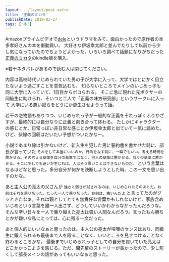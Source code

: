 ```yaml
---
layout: ../layout/post.astro
title: '正義のミカタ'
publishDate: 2019-03-27
tags: ['本']
---
```


Amazonプライムビデオで[dele](https://www.amazon.co.jp/gp/video/detail/B07G1361GW/)というドラマをみて、面白かったので原作者の本多孝好さんの本を衝動買い。
大好きな伊坂幸太郎と並んでたりして以前から少し気になっていたのでちょうどよかった。いろいろ調べて話題になりがちだった[正義のミカタ](https://www.amazon.co.jp/dp/B00FEXQ2EQ/)のkindle版を購入。

<p class="text-xl text-neutral-400 mb-4">※若干ネタバレがあるので読む人は閉じてください。</p>

内容は高校時代いじめられていた男の子が大学に入って、大学ではとにかく目立たないよう過ごすことを意気込むも、
知らないところでメインのいじめっ子も同じ大学に入っていて、1日目からボコられる。
そこに急に現れた元ボクサーの同級生に助けられ、そいつと二人で「正義の味方研究部」というサークルに入って
大学にいる悪い奴らをどうにか更生させようって話。

若干の恋物語もありつつ、いじめられっ子が一般的な正義をそれっぽくふりかざすが、最終的には自分なりに正義と向き合って終わる。
たしかにキャラクターの感じとか、日常っぽい非日常な感じとか伊坂幸太郎と似ていて一気に読めた。けど、伏線の回収はだいたい予想がついたかなー。

小説であまり線は引かないけど、新入生を犯した男に誓約書を書かせた時に、部長が言っていた
`それをして本当にいいのか。行為をなす前に、一瞬でもいい。考える時間を置かせる。その考える基準を自分の基準ではなく、他人の基準に置かせる。我々の基準に置かせる。そこに少しでも迷いが生じれば、人はそう悪いことはできないものだ。`
という言葉はなるほどなと思った。多分自分が何かを決断しようとした時、この一文を思い出すのかな。

あと主人公の亮太の父さんが
`強さと弱さが試されるのは、いじめられたそのあとだ。お前はそれを乗り切った。たった一人で乗り切った。お前は、強いんだよ`
と言ってたのがグッときたなぁ。それは親としてとても無責任な言葉かもしれないけど、家族含めいじめという言葉を誰一人出さず、どうしていいかわからなかったんだろうな。
そんな辛い日々を一人で乗り越えた亮太は強い人間なんだろう。言ったもん勝ちとかが嫌いな私にとっては、心に残る一文だった。

あと個人的にいいなぁと思ったのは、主人公の亮太が喧嘩のセンスはあり、同級生に鍛えられるも最後まで人を殴ることなく、いいところを見せつけることなく終わるところかな。
最後までいじめられっ子としての自分を貫いていた亮太はどこかかっこよさを感じる。ただ、間先輩のストーリーが長かったので、少し短くして部長メインの話があってもいいなぁと思った。
